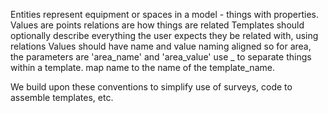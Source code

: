 Entities represent equipment or spaces in a model - things with properties.
Values are points
relations are how things are related
Templates should optionally describe everything the user expects they be related with, using relations
Values should have name and value naming aligned so for area, the parameters are 'area_name' and 'area_value'
use _ to separate things within a template. 
map name to the name of the template_name. 

We build upon these conventions to simplify use of surveys, code to assemble templates, etc. 